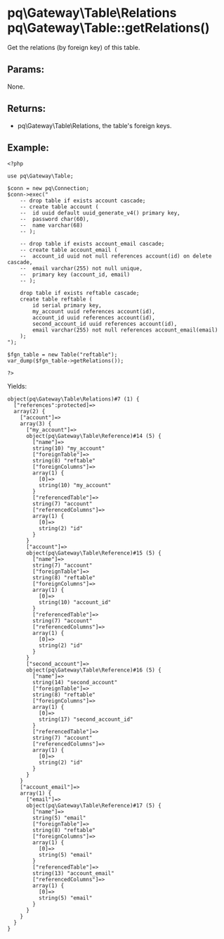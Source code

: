 # pq\Gateway\Table\Relations pq\Gateway\Table::getRelations()

Get the relations (by foreign key) of this table.

## Params:

None.

## Returns:

* pq\Gateway\Table\Relations, the table's foreign keys.

## Example:

	<?php
	
	use pq\Gateway\Table;
	
	$conn = new pq\Connection;
	$conn->exec("
		-- drop table if exists account cascade;
		-- create table account (
		-- 	id uuid default uuid_generate_v4() primary key,
		-- 	password char(60),
		-- 	name varchar(68)
		-- );

		-- drop table if exists account_email cascade;
		-- create table account_email (
		-- 	account_id uuid not null references account(id) on delete cascade,
		-- 	email varchar(255) not null unique,
		-- 	primary key (account_id, email)
		-- );
		
		drop table if exists reftable cascade;
		create table reftable (
			id serial primary key,
			my_account uuid references account(id),
			account_id uuid references account(id),
			second_account_id uuid references account(id),
			email varchar(255) not null references account_email(email)
		);
	");
	
	$fgn_table = new Table("reftable");
	var_dump($fgn_table->getRelations());
	
	?>

Yields:

	object(pq\Gateway\Table\Relations)#7 (1) {
	  ["references":protected]=>
	  array(2) {
		["account"]=>
		array(3) {
		  ["my_account"]=>
		  object(pq\Gateway\Table\Reference)#14 (5) {
			["name"]=>
			string(10) "my_account"
			["foreignTable"]=>
			string(8) "reftable"
			["foreignColumns"]=>
			array(1) {
			  [0]=>
			  string(10) "my_account"
			}
			["referencedTable"]=>
			string(7) "account"
			["referencedColumns"]=>
			array(1) {
			  [0]=>
			  string(2) "id"
			}
		  }
		  ["account"]=>
		  object(pq\Gateway\Table\Reference)#15 (5) {
			["name"]=>
			string(7) "account"
			["foreignTable"]=>
			string(8) "reftable"
			["foreignColumns"]=>
			array(1) {
			  [0]=>
			  string(10) "account_id"
			}
			["referencedTable"]=>
			string(7) "account"
			["referencedColumns"]=>
			array(1) {
			  [0]=>
			  string(2) "id"
			}
		  }
		  ["second_account"]=>
		  object(pq\Gateway\Table\Reference)#16 (5) {
			["name"]=>
			string(14) "second_account"
			["foreignTable"]=>
			string(8) "reftable"
			["foreignColumns"]=>
			array(1) {
			  [0]=>
			  string(17) "second_account_id"
			}
			["referencedTable"]=>
			string(7) "account"
			["referencedColumns"]=>
			array(1) {
			  [0]=>
			  string(2) "id"
			}
		  }
		}
		["account_email"]=>
		array(1) {
		  ["email"]=>
		  object(pq\Gateway\Table\Reference)#17 (5) {
			["name"]=>
			string(5) "email"
			["foreignTable"]=>
			string(8) "reftable"
			["foreignColumns"]=>
			array(1) {
			  [0]=>
			  string(5) "email"
			}
			["referencedTable"]=>
			string(13) "account_email"
			["referencedColumns"]=>
			array(1) {
			  [0]=>
			  string(5) "email"
			}
		  }
		}
	  }
	}

